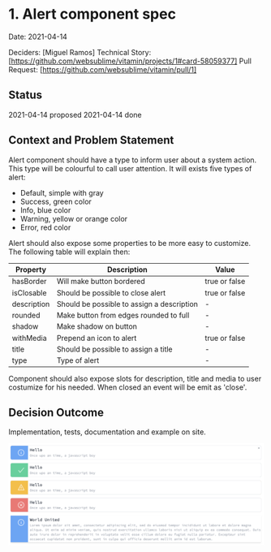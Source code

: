 # 1. Alert component spec

Date: 2021-04-14

Deciders: [Miguel Ramos]
Technical Story: [https://github.com/websublime/vitamin/projects/1#card-58059377]
Pull Request: [https://github.com/websublime/vitamin/pull/1]

## Status

2021-04-14 proposed
2021-04-14 done

## Context and Problem Statement

Alert component should have a type to inform user about a system action. This type will be colourful to call user attention. It will exists five types of alert:

- Default, simple with gray
- Success, green color
- Info, blue color
- Warning, yellow or orange color
- Error, red color

Alert should also expose some properties to be more easy to customize. The following table will explain then:

| Property    | Description                                | Value         |
| ----------- | ------------------------------------------ | ------------- |
| hasBorder   | Will make button bordered                  | true or false |
| isClosable  | Should be possible to close alert          | true or false |
| description | Should be possible to assign a description | -             |
| rounded     | Make button from edges rounded to full     | -             |
| shadow      | Make shadow on button                      | -             |
| withMedia   | Prepend an icon to alert                   | true or false |
| title       | Should be possible to assign a title       | -             |
| type        | Type of alert                              | -             |

Component should also expose slots for description, title and media to user costumize for his needed. When closed an event will be emit as 'close'.

## Decision Outcome

Implementation, tests, documentation and example on site.

![image-20210414023009762](./button-example.png)